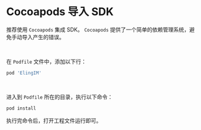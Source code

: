 # Cocoapods 导入 SDK
推荐使用 `Cocoapods` 集成 SDK。 `Cocoapods` 提供了一个简单的依赖管理系统，避免手动导入产生的错误。

<br/>

在 `Podfile` 文件中，添加以下行：
```ruby
pod 'ElingIM'
```

<br/>

进入到 `Podfile` 所在的目录，执行以下命令：
```zsh
pod install
```

执行完命令后，打开工程文件运行即可。